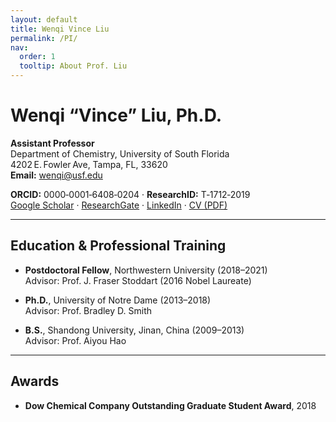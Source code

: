 ```yaml
---
layout: default
title: Wenqi Vince Liu
permalink: /PI/
nav:
  order: 1
  tooltip: About Prof. Liu
---
```

# Wenqi “Vince” Liu, Ph.D.

**Assistant Professor**  
Department of Chemistry, University of South Florida  
4202 E. Fowler Ave, Tampa, FL, 33620  
**Email:** [wenqi@usf.edu](mailto:wenqi@usf.edu)

**ORCID:** 0000‑0001‑6408‑0204 · **ResearchID:** T‑1712‑2019  
[Google Scholar](https://scholar.google.com) · [ResearchGate](https://www.researchgate.net) · [LinkedIn](https://www.linkedin.com) · [CV (PDF)](#)

---

## Education & Professional Training

- **Postdoctoral Fellow**, Northwestern University (2018–2021)  
  Advisor: Prof. J. Fraser Stoddart (2016 Nobel Laureate)

- **Ph.D.**, University of Notre Dame (2013–2018)  
  Advisor: Prof. Bradley D. Smith

- **B.S.**, Shandong University, Jinan, China (2009–2013)  
  Advisor: Prof. Aiyou Hao

---

## Awards

- **Dow Chemical Company Outstanding Graduate Student Award**, 2018
